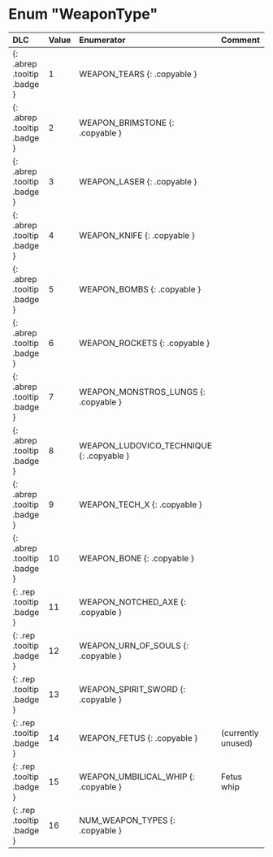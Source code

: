 # Enum "WeaponType"
|DLC|Value|Enumerator|Comment|
|:--|:--|:--|:--|
|[ ](#){: .abrep .tooltip .badge }|1 |WEAPON_TEARS {: .copyable } |  |
|[ ](#){: .abrep .tooltip .badge }|2 |WEAPON_BRIMSTONE {: .copyable } |  |
|[ ](#){: .abrep .tooltip .badge }|3 |WEAPON_LASER {: .copyable } |  |
|[ ](#){: .abrep .tooltip .badge }|4 |WEAPON_KNIFE {: .copyable } |  |
|[ ](#){: .abrep .tooltip .badge }|5 |WEAPON_BOMBS {: .copyable } |  |
|[ ](#){: .abrep .tooltip .badge }|6 |WEAPON_ROCKETS {: .copyable } |  |
|[ ](#){: .abrep .tooltip .badge }|7 |WEAPON_MONSTROS_LUNGS {: .copyable } |  |
|[ ](#){: .abrep .tooltip .badge }|8 |WEAPON_LUDOVICO_TECHNIQUE {: .copyable } |  |
|[ ](#){: .abrep .tooltip .badge }|9 |WEAPON_TECH_X {: .copyable } |  |
|[ ](#){: .abrep .tooltip .badge }|10 |WEAPON_BONE {: .copyable } |  |
|[ ](#){: .rep .tooltip .badge }|11 |WEAPON_NOTCHED_AXE {: .copyable } |  |
|[ ](#){: .rep .tooltip .badge }|12 |WEAPON_URN_OF_SOULS {: .copyable } |  |
|[ ](#){: .rep .tooltip .badge }|13 |WEAPON_SPIRIT_SWORD {: .copyable } |  |
|[ ](#){: .rep .tooltip .badge }|14 |WEAPON_FETUS {: .copyable } | (currently unused) |
|[ ](#){: .rep .tooltip .badge }|15 |WEAPON_UMBILICAL_WHIP {: .copyable } | Fetus whip |
|[ ](#){: .rep .tooltip .badge }|16 |NUM_WEAPON_TYPES {: .copyable } |  |